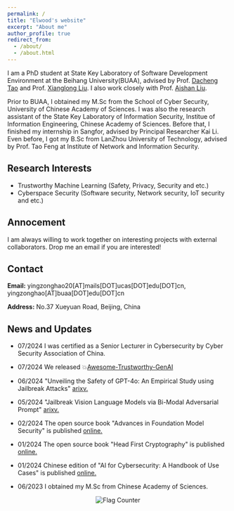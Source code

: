 ```yaml
---
permalink: /
title: "Elwood's website"
excerpt: "About me"
author_profile: true
redirect_from: 
  - /about/
  - /about.html
---
```

I am a PhD student at State Key Laboratory of Software Development Environment at the Beihang University(BUAA), advised by Prof. [Dacheng Tao](https://scholar.google.com/citations?user=RwlJNLcAAAAJ&hl=en) and Prof. [Xianglong Liu](https://xlliu-beihang.github.io/). I also work closely with Prof. [Aishan Liu](https://liuaishan.github.io/).

Prior to BUAA, I obtained my M.Sc from the School of Cyber Security, University of Chinese Academy of Sciences. I was also the research assistant of the State Key Laboratory of Information Security, Institue of Information Engineering, Chinese Academy of Sciences. Before that, I finished my internship in Sangfor, advised by Principal Researcher Kai Li. Even before, I got my B.Sc from LanZhou University of Technology, advised by Prof. Tao Feng at Institute of Network and Information Security.


## Research Interests
* Trustworthy Machine Learning (Safety, Privacy, Security and etc.)
* Cyberspace Security (Software security, Network security, IoT security and etc.)


## Annocement
I am always willing to work together on interesting projects with external collaborators. Drop me an email if you are interested!

## Contact
**Email:** yingzonghao20[AT]mails[DOT]ucas[DOT]edu[DOT]cn, yingzonghao[AT]buaa[DOT]edu[DOT]cn

**Address:** No.37 Xueyuan Road, Beijing, China

## News and Updates
* 07/2024 I was certified as a Senior Lecturer in Cybersecurity by Cyber Security Association of China.

* 07/2024 We released 💥[Awesome-Trustworthy-GenAI](https://github.com/NY1024/Awesome-Trustworthy-GenAI)

* 06/2024 "Unveiling the Safety of GPT-4o: An Empirical Study using Jailbreak Attacks" [arixv.]([https://elwood.gitbook.io/foundation-model-sec/](https://arxiv.org/abs/2406.06302))

* 05/2024 "Jailbreak Vision Language Models via Bi-Modal Adversarial Prompt" [arixv.]([https://elwood.gitbook.io/head-first-cryptography/](https://arxiv.org/abs/2406.04031))

* 02/2024 The open source book "Advances in Foundation Model Security" is published [online.](https://elwood.gitbook.io/foundation-model-sec/)

* 01/2024 The open source book "Head First Cryptography" is published [online.](https://elwood.gitbook.io/head-first-cryptography/)

* 01/2024 Chinese edition of "AI for Cybersecurity: A Handbook of Use Cases" is published [online.](https://elwood.gitbook.io/ai-for-cybersecurity)

* 06/2023 I obtained my M.Sc from Chinese Academy of Sciences.
  

<a href="https://info.flagcounter.com/ucN2" style="display: block; text-align: center;">
  <img src="https://s01.flagcounter.com/map/ucN2/size_s/txt_000000/border_CCCCCC/pageviews_0/viewers_0/flags_0/" alt="Flag Counter" border="0" style="display: inline-block;">
</a>


